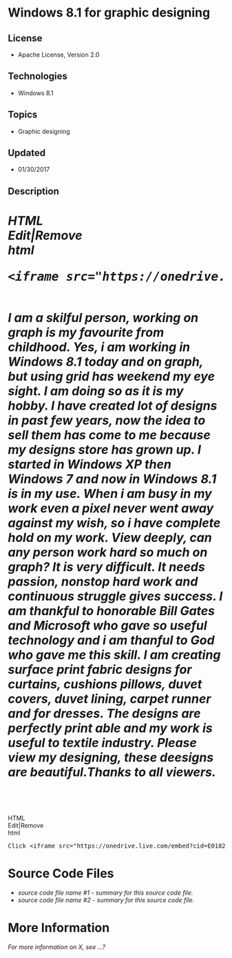 # Windows 8.1 for graphic designing
## License
- Apache License, Version 2.0
## Technologies
- Windows 8.1
## Topics
- Graphic designing
## Updated
- 01/30/2017
## Description

<h1><em>
<div class="scriptcode">
<div class="pluginEditHolder" pluginCommand="mceScriptCode">
<div class="title"><span>HTML</span></div>
<div class="pluginLinkHolder"><span class="pluginEditHolderLink">Edit</span>|<span class="pluginRemoveHolderLink">Remove</span></div>
<span class="hidden">html</span>

<div class="preview">
<pre class="html"><span class="html__tag_start">&lt;iframe</span>&nbsp;<span class="html__attr_name">src</span>=<span class="html__attr_value">&quot;https://onedrive.live.com/embed?cid=E0182C9E96840B5F&amp;resid=E0182C9E96840B5F%21108&amp;authkey=AG28qoicY-NmMqI&quot;</span>&nbsp;<span class="html__attr_name">width</span>=<span class="html__attr_value">&quot;165&quot;</span>&nbsp;<span class="html__attr_name">height</span>=<span class="html__attr_value">&quot;128&quot;</span>&nbsp;<span class="html__attr_name">frameborder</span>=<span class="html__attr_value">&quot;0&quot;</span>&nbsp;<span class="html__attr_name">scrolling</span>=<span class="html__attr_value">&quot;no&quot;</span><span class="html__tag_start">&gt;</span><span class="html__tag_end">&lt;/iframe&gt;</span>&nbsp;
</pre>
</div>
</div>
</div>
<div class="endscriptcode">&nbsp;</div>
I am a skilful person, working on graph is my favourite from childhood. Yes, i am working in Windows 8.1 today and on graph, but using grid has weekend my eye sight. I am doing so as it is my hobby. I have created lot of designs in past few years, now the idea
 to sell them has come to me because my designs store has grown up. I started in Windows XP then Windows 7 and now in Windows 8.1 is in my use. When i am busy in my work even a pixel never went away against my wish, so i have complete hold on my work. View
 deeply, can any person work hard so much on graph? It is very difficult. It needs passion, nonstop hard work and continuous struggle gives success. I am thankful to honorable Bill Gates and Microsoft who gave so useful technology and i am thanful to God who
 gave me this skill. I am creating surface print fabric designs for curtains, cushions pillows, duvet covers, duvet lining, carpet runner and for dresses. The designs are perfectly print able and my work is useful to textile industry. Please view my designing,
 these deesigns are beautiful.Thanks to all viewers.</em></h1>
<p><em><br>
</em></p>
<p>&nbsp;</p>
<div class="scriptcode">
<div class="pluginEditHolder" pluginCommand="mceScriptCode">
<div class="title"><span>HTML</span></div>
<div class="pluginLinkHolder"><span class="pluginEditHolderLink">Edit</span>|<span class="pluginRemoveHolderLink">Remove</span></div>
<span class="hidden">html</span>

<div class="preview">
<pre class="html">Click&nbsp;<span class="html__tag_start">&lt;iframe</span>&nbsp;<span class="html__attr_name">src</span>=<span class="html__attr_value">&quot;https://onedrive.live.com/embed?cid=E0182C9E96840B5F&amp;resid=E0182C9E96840B5F%21108&amp;authkey=AG28qoicY-NmMqI&quot;</span>&nbsp;<span class="html__attr_name">width</span>=<span class="html__attr_value">&quot;165&quot;</span>&nbsp;<span class="html__attr_name">height</span>=<span class="html__attr_value">&quot;128&quot;</span>&nbsp;<span class="html__attr_name">frameborder</span>=<span class="html__attr_value">&quot;0&quot;</span>&nbsp;<span class="html__attr_name">scrolling</span>=<span class="html__attr_value">&quot;no&quot;</span><span class="html__tag_start">&gt;</span><span class="html__tag_end">&lt;/iframe&gt;</span>here&nbsp;to&nbsp;add&nbsp;your&nbsp;code&nbsp;snippet.</pre>
</div>
</div>
</div>
<h1><span>Source Code Files</span></h1>
<ul>
<li><em>source code file name #1 - summary for this source code file.</em> </li><li><em><em>source code file name #2 - summary for this source code file.</em></em>
</li></ul>
<h1>More Information</h1>
<p><em>For more information on X, see ...?</em></p>

